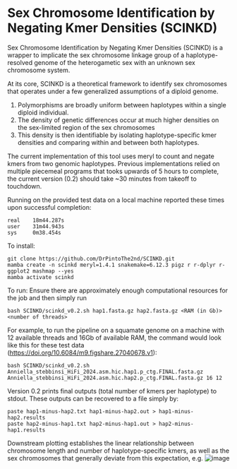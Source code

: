 # Sex Chromosome Identification by Negating Kmer Densities (SCINKD)
Sex Chromosome Identification by Negating Kmer Densities (SCINKD) is a wrapper to implicate the sex chromosome linkage group of a haplotype-resolved genome of the heterogametic sex with an unknown sex chromosome system.

At its core, SCINKD is a theoretical framework to identify sex chromosomes that operates under a few generalized assumptions of a diploid genome.
  1. Polymorphisms are broadly uniform between haplotypes within a single diploid individual.
  2. The density of genetic differences occur at much higher densities on the sex-limited region of the sex chromosomes
  3. This density is then identifiable by isolating haplotype-specific kmer densities and comparing within and between both haplotypes.

The current implementation of this tool uses meryl to count and negate kmers from two genomic haplotypes.
Previous implementations relied on multiple piecemeal programs that tooks upwards of 5 hours to complete, the current version (0.2) should take ~30 minutes from takeoff to touchdown.

Running on the provided test data on a local machine reported these times upon successful completion:
```
real    18m44.287s
user    31m44.943s
sys     0m38.454s
```

To install:
```
git clone https://github.com/DrPintoThe2nd/SCINKD.git
mamba create -n scinkd meryl=1.4.1 snakemake=6.12.3 pigz r r-dplyr r-ggplot2 mashmap --yes
mamba activate scinkd 
```
To run: Ensure there are approximately enough computational resources for the job and then simply run
```
bash SCINKD/scinkd_v0.2.sh hap1.fasta.gz hap2.fasta.gz <RAM (in Gb)> <number of threads> 
```
For example, to run the pipeline on a squamate genome on a machine with 12 available threads and 16Gb of available RAM, the command would look like this for these test data (https://doi.org/10.6084/m9.figshare.27040678.v1):
```
bash SCINKD/scinkd_v0.2.sh Anniella_stebbinsi_HiFi_2024.asm.hic.hap1.p_ctg.FINAL.fasta.gz Anniella_stebbinsi_HiFi_2024.asm.hic.hap2.p_ctg.FINAL.fasta.gz 16 12
```
Version 0.2 prints final outputs (total number of kmers per haplotype) to stdout. These outputs can be recovered to a file simply by:
```
paste hap1-minus-hap2.txt hap1-minus-hap2.out > hap1-minus-hap2.results
paste hap2-minus-hap1.txt hap2-minus-hap1.out > hap2-minus-hap1.results
```

Downstream plotting establishes the linear relationship between chromosome length and number of haplotype-specific kmers, as well as the sex chromosomes that generally deviate from this expectation, e.g.
![image](https://github.com/user-attachments/assets/b346e962-48df-40dc-bcf7-950d33cbdb9c)
